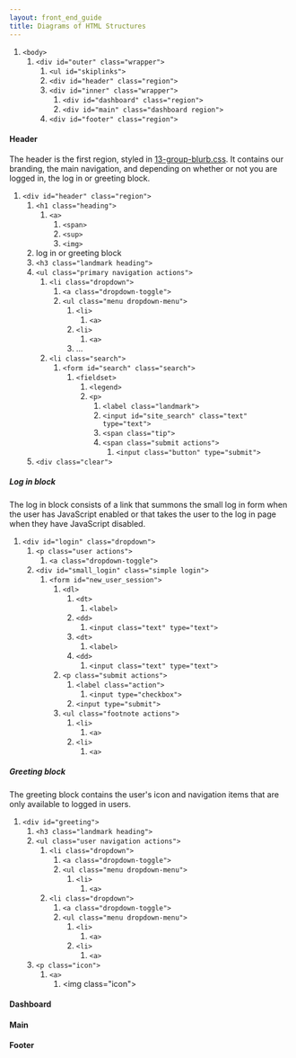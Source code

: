 ```yaml
---
layout: front_end_guide
title: Diagrams of HTML Structures
---
```

<ol class="diagram">
  <li><code>&lt;body&gt;</code>
  <ol><li><code>&lt;div id="outer" class="wrapper"&gt;</code>
  <ol><li><code>&lt;ul id="skiplinks"&gt;</code></li><code><li>&lt;div id="header" class="region"&gt;</code></li><li><code>&lt;div id="inner" class="wrapper"&gt;</code><ol><li><code>&lt;div id="dashboard" class="region"&gt;</code></li><li><code>&lt;div id="main" class="dashboard region"&gt;</code></li></ol></li><li><code>&lt;div id="footer" class="region"&gt;</code></li></ol></li></ol></li>
</ol>

#### Header

The header is the first region, styled in [ 13-group-blurb.css](https://github.com/otwcode/otwarchive/blob/master/public/stylesheets/site/2.0/03-region-header.css). It contains our branding, the main navigation, and depending on whether or not you are logged in, the log in or greeting block.

<ol class="diagram"><li><code>&lt;div id="header" class="region"&gt;</code><ol><li><code>&lt;h1 class="heading"&gt;</code><ol><li><code>&lt;a&gt;</code><ol><li><code>&lt;span&gt;</code></li><li><code>&lt;sup&gt;</code></li><li><code>&lt;img&gt;</code></li></ol></li></ol></li><li>log in or greeting block</li><li><code>&lt;h3 class="landmark heading"&gt;</code></li><li><code>&lt;ul class="primary navigation actions"&gt;</code><ol><li><code>&lt;li class="dropdown"&gt;</code><ol><li><code>&lt;a class="dropdown-toggle"&gt;</code></li><li><code>&lt;ul class="menu dropdown-menu"&gt;</code><ol><li><code>&lt;li&gt;</code><ol><li><code>&lt;a&gt;</code></li></ol></li><li><code>&lt;li&gt;</code><ol><li><code>&lt;a&gt;</code></li></ol></li><li>...</li></ol></li></ol></li><li><code>&lt;li class="search"&gt;</code><ol><li><code>&lt;form id="search" class="search"&gt;</code><ol><li><code>&lt;fieldset&gt;</code><ol><li><code>&lt;legend&gt;</code></li><li><code>&lt;p&gt;</code><ol><li><code>&lt;label class="landmark"&gt;</code></li><li><code>&lt;input id="site_search" class="text" type="text"&gt;</code></li><li><code>&lt;span class="tip"&gt;</code></li><li><code>&lt;span class="submit actions"&gt;</code><ol><li><code>&lt;input class="button" type="submit"&gt;</code></li></ol></li></ol></li></ol></li></ol></li></ol></li></ol></li><li><code>&lt;div class="clear"&gt;</code></li></ol></li></ol>

##### Log in block

The log in block consists of a link that summons the small log in form when the user has JavaScript enabled or that takes the user to the log in page when they have JavaScript disabled.

<ol class="diagram"><li><code>&lt;div id="login" class="dropdown"&gt;</code><ol><li><code>&lt;p class="user actions"&gt;</code><ol><li><code>&lt;a class="dropdown-toggle"&gt;</code></li></ol></li><li><code>&lt;div id="small_login" class="simple login"&gt;</code><ol><li><code>&lt;form id="new_user_session"&gt;</code><ol><li><code>&lt;dl&gt;</code><ol><li><code>&lt;dt&gt;</code><ol><li><code>&lt;label&gt;</code></li></ol></li><li><code>&lt;dd&gt;</code><ol><li><code>&lt;input class="text" type="text"&gt;</code></li></ol></li><li><code>&lt;dt&gt;</code><ol><li><code>&lt;label&gt;</code></li></ol></li><li><code>&lt;dd&gt;</code><ol><li><code>&lt;input class="text" type="text"&gt;</code></li></ol></li></ol></li><li><code>&lt;p class="submit actions"&gt;</code><ol><li><code>&lt;label class="action"&gt;</code><ol><li><code>&lt;input type="checkbox"&gt;</code></li></ol></li><li><code>&lt;input type="submit"&gt;</code></li></ol></li><li><code>&lt;ul class="footnote actions"&gt;</code><ol><li><code>&lt;li&gt;</code><ol><li><code>&lt;a&gt;</code></li></ol></li><li><code>&lt;li&gt;</code><ol><li><code>&lt;a&gt;</code></li></ol></li></ol></li></ol></li></ol></li></ol></li></ol>

##### Greeting block

The greeting block contains the user's icon and navigation items that are only available to logged in users.

<ol class="diagram"><li><code>&lt;div id="greeting"&gt;</code><ol><li><code>&lt;h3 class="landmark heading"&gt;</code></li><li><code>&lt;ul class="user navigation actions"&gt;</code><ol><li><code>&lt;li class="dropdown"&gt;</code><ol><li><code>&lt;a class="dropdown-toggle"&gt;</code></li><li><code>&lt;ul class="menu dropdown-menu"&gt;</code><ol><li><code>&lt;li&gt;</code><ol><li><code>&lt;a&gt;</code></li></ol></li></ol></li></ol></li><li><code>&lt;li class="dropdown"&gt;</code><ol><li><code>&lt;a class="dropdown-toggle"&gt;</code></li><li><code>&lt;ul class="menu dropdown-menu"&gt;</code><ol><li><code>&lt;li&gt;</code><ol><li><code>&lt;a&gt;</code></li></ol></li><li><code>&lt;li&gt;</code><ol><li><code>&lt;a&gt;</code></li></ol></li></ol></li></ol></li></ol></li><li><code>&lt;p class="icon"&gt;</code><ol><li><code>&lt;a&gt;</code><ol><li>&lt;img class="icon"&gt;</li></ol></li></ol></li></ol></li></ol>

#### Dashboard

#### Main

#### Footer